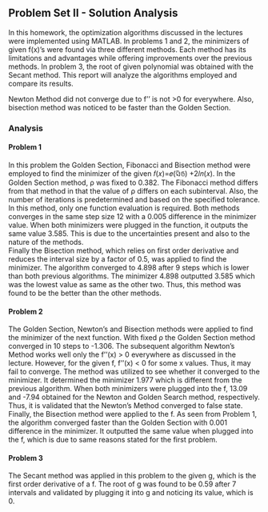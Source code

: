 ## Problem Set II - Solution Analysis
In this homework, the optimization algorithms discussed in the lectures were implemented 
using MATLAB.  In problems 1 and 2, the minimizers of given f(x)’s were found via three 
different methods. Each method has its limitations and advantages while offering improvements 
over the previous methods. In problem 3, the root of given polynomial was obtained with the 
Secant method. This report will analyze the algorithms employed and compare its results. 

Newton Method did not 
converge due to f’’ is not >0 for everywhere. Also, bisection method was noticed to be faster than 
the Golden Section. 

### Analysis
#### Problem 1
In this problem the Golden Section, Fibonacci and Bisection method were employed to find the 
minimizer of the given 𝑓(𝑥)=𝑒(ସି௫) +2𝑙𝑛(𝑥). In the Golden Section method,  ρ was fixed to 
0.382. The Fibonacci method differs from that method in that the value of ρ differs on each 
subinterval. Also, the number of iterations is predetermined and based on the specified 
tolerance. In this method, only one function evaluation is required. Both methods converges in 
the same step size 12 with a 0.005 difference in the minimizer value. When both minimizers 
were plugged in the function, it outputs the same value 3.585. This is due to the uncertainties 
present and also to the nature of the methods.  
Finally the Bisection method, which relies on first order derivative and reduces the interval size 
by a factor of 0.5, was applied to find the minimizer. The algorithm converged to 4.898 after 9 
steps which is lower than both previous algorithms. The minimizer 4.898 outputted 3.585 which 
was the lowest value as same as the other two. Thus, this method was found to be the better 
than the other methods.

#### Problem 2
The Golden Section, Newton’s and Bisection methods were applied to find the minimizer of the 
next function.  With fixed ρ the Golden Section method converged in 10 steps to -1.306. The 
subsequent algorithm Newton’s Method works well only the f’’(x) > 0 everywhere as discussed 
in the lecture.  However, for the given f, f’’(x) < 0 for some x values. Thus, it may fail to converge. 
The method was utilized to see whether it converged to the minimizer. It determined the 
minimizer 1.977 which is different from the previous algorithm. When both minimizers were 
plugged into the f, 13.09 and -7.94 obtained for the Newton and Golden Search method, 
respectively. Thus, it is validated that the Newton’s Method converged to false state.  
Finally, the Bisection method were applied to the f. As seen from Problem 1, the algorithm 
converged faster than the Golden Section with 0.001 difference in the minimizer. It outputted 
the same value when plugged into the f, which is due to same reasons stated for the first 
problem.

#### Problem 3
The Secant method was applied in this problem to the given g, which is the first order derivative 
of a f. The root of g was found to be 0.59 after 7 intervals and validated by plugging it into g and 
noticing its value, which is 0. 
